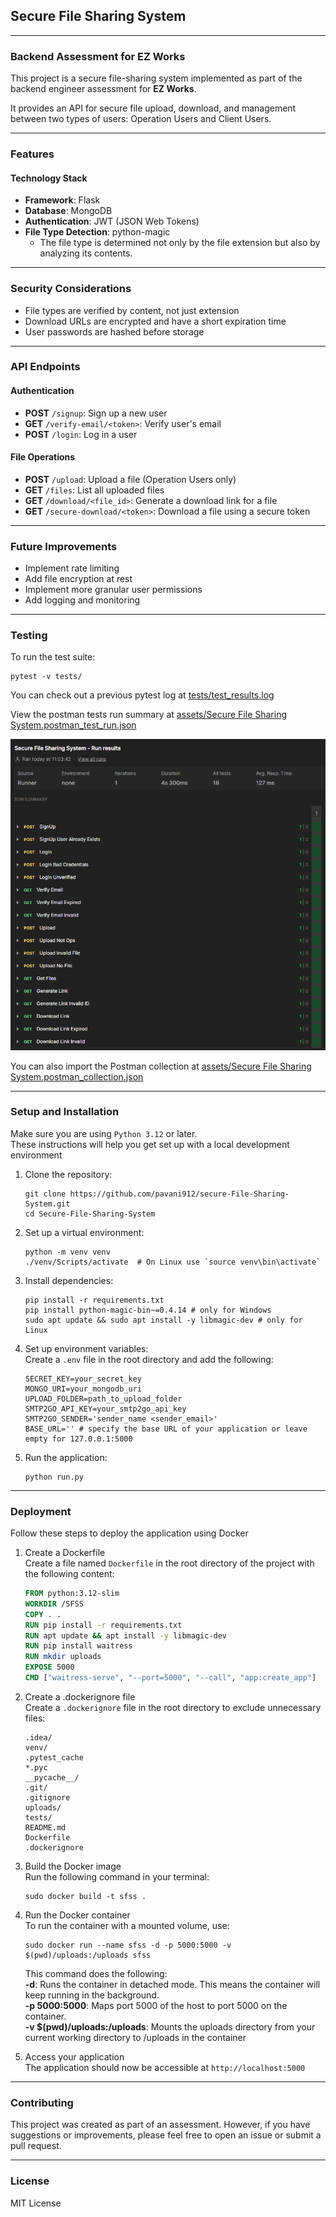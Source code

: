 ## Secure File Sharing System
<hr>

### Backend Assessment for EZ Works
This project is a secure file-sharing system implemented as part of the backend engineer assessment for **EZ Works**.

It provides an API for secure file upload, download, and management between two types of users: Operation Users and Client Users.
<hr>

### Features

#### Technology Stack
- **Framework**: Flask
- **Database**: MongoDB
- **Authentication**: JWT (JSON Web Tokens)
- **File Type Detection**: python-magic
  - The file type is determined not only by the file extension but also by analyzing its contents.
<hr>

### Security Considerations
- File types are verified by content, not just extension
- Download URLs are encrypted and have a short expiration time
- User passwords are hashed before storage
<hr>

### API Endpoints
#### Authentication
- **POST** `/signup`: Sign up a new user
- **GET** `/verify-email/<token>`: Verify user's email
- **POST** `/login`: Log in a user

#### File Operations
- **POST** `/upload`: Upload a file (Operation Users only)
- **GET** `/files`: List all uploaded files
- **GET** `/download/<file_id>`: Generate a download link for a file
- **GET** `/secure-download/<token>`: Download a file using a secure token
<hr>

### Future Improvements
- Implement rate limiting
- Add file encryption at rest
- Implement more granular user permissions
- Add logging and monitoring
<hr>

### Testing
To run the test suite:
```shell
pytest -v tests/
```
You can check out a previous pytest log at [tests/test_results.log](tests/test_results.log) <br>

View the postman tests run summary at [assets/Secure File Sharing System.postman_test_run.json](assets/Secure%20File%20Sharing%20System.postman_test_run.json) <br>

<p align="center">
  <img width="700" src="assets/Postman%20Test%20Summary.png">
</p>

You can also import the Postman collection at [assets/Secure File Sharing System.postman_collection.json](assets/Secure%20File%20Sharing%20System.postman_collection.json)
<hr>

### Setup and Installation
Make sure you are using `Python 3.12` or later. <br>
These instructions will help you get set up with a local development environment
1. Clone the repository:
   ```shell
   git clone https://github.com/pavani912/secure-File-Sharing-System.git
   cd Secure-File-Sharing-System
   ```
2. Set up a virtual environment:
   ```shell
   python -m venv venv
   ./venv/Scripts/activate  # On Linux use `source venv\bin\activate`
   ```
3. Install dependencies:
   ```shell
   pip install -r requirements.txt
   pip install python-magic-bin~=0.4.14 # only for Windows 
   sudo apt update && sudo apt install -y libmagic-dev # only for Linux
   ```
4. Set up environment variables:<br>
   Create a `.env` file in the root directory and add the following:
   ```
   SECRET_KEY=your_secret_key
   MONGO_URI=your_mongodb_uri
   UPLOAD_FOLDER=path_to_upload_folder
   SMTP2GO_API_KEY=your_smtp2go_api_key
   SMTP2GO_SENDER='sender_name <sender_email>'
   BASE_URL='' # specify the base URL of your application or leave empty for 127.0.0.1:5000
   ```
5. Run the application:
   ```shell
   python run.py
   ```
<hr>

### Deployment
Follow these steps to deploy the application using Docker
1. Create a Dockerfile <br>
   Create a file named `Dockerfile` in the root directory of the project with the following content:
   ```dockerfile
   FROM python:3.12-slim
   WORKDIR /SFSS
   COPY . .
   RUN pip install -r requirements.txt
   RUN apt update && apt install -y libmagic-dev
   RUN pip install waitress
   RUN mkdir uploads
   EXPOSE 5000
   CMD ["waitress-serve", "--port=5000", "--call", "app:create_app"]
   ```

2. Create a .dockerignore file <br>
   Create a `.dockerignore` file in the root directory to exclude unnecessary files:
   ```
   .idea/
   venv/
   .pytest_cache
   *.pyc
   __pycache__/
   .git/
   .gitignore
   uploads/
   tests/
   README.md
   Dockerfile
   .dockerignore
   ```
3. Build the Docker image <br>
   Run the following command in your terminal:
    ```shell 
    sudo docker build -t sfss .
    ```

4. Run the Docker container <br>
   To run the container with a mounted volume, use:
    ```shell
    sudo docker run --name sfss -d -p 5000:5000 -v $(pwd)/uploads:/uploads sfss
    ```
    This command does the following: <br>
    **-d**: Runs the container in detached mode. This means the container will keep running in the background.<br>
    **-p 5000:5000**: Maps port 5000 of the host to port 5000 on the container. <br>
    **-v $(pwd)/uploads:/uploads**: Mounts the uploads directory from your current working directory to /uploads in the container


5. Access your application <br>
The application should now be accessible at `http://localhost:5000`
<hr>

### Contributing
This project was created as part of an assessment. However, if you have suggestions or improvements, please feel free to open an issue or submit a pull request.
<hr>

### License
MIT License

